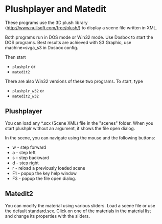 # Plushplayer and Matedit
These programs use the 3D plush library
(http://www.nullsoft.com/free/plush/) to display a scene
file written in XML.

Both programs run in DOS mode or Win32 mode. Use Dosbox to start the DOS programs.
Best results are achieved with S3 Graphic, use machine=svga_s3 in Dosbox config.

Then start

- `plushplr`
 or
- `matedit2`

There are also Win32 versions of these two programs.
To start, type

- `plushplr_w32` or
- `matedit2_w32`


## Plushplayer
You can load any *.scx (Scene XML) file in the "scenes" folder.
When you start plushplr without an argument, it shows the file open dialog.

In the scene, you can navigate using the mouse and the following buttons:
-  w - step forward
- a - step left
- s - step backward
- d - step right
- r - reload a previously loaded scene
- F1 - popup the key help window
- F3 - popup the file open dialog.

## Matedit2
You can modify the material using various sliders. Load a scene file
or use the default standard.scx. Click on one of the materials in
the material list and change its properties with the sliders.